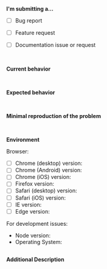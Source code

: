 **I'm submitting a...**
<!-- Check one of the following options with "x" -->
- [ ] Bug report
- [ ] Feature request
- [ ] Documentation issue or request


<br>


**Current behavior**
<!-- Describe how the issue manifests. -->


<br>


**Expected behavior**
<!-- Describe what the desired behavior would be. -->


<br>


**Minimal reproduction of the problem**
<!--
For bug reports please provide the steps to reproduce and if sensible a
minimal demo repository.
If this is a feature request, please describe the scenario in which a user
would use this feature.
-->


<br>


**Environment**
<!-- You can leave these unchecked for feature requests unless necessary -->

Browser: <!-- If your issue is related to the webapp -->
- [ ] Chrome (desktop) version:
- [ ] Chrome (Android) version:
- [ ] Chrome (iOS) version:
- [ ] Firefox version:
- [ ] Safari (desktop) version:
- [ ] Safari (iOS) version:
- [ ] IE version:
- [ ] Edge version:

For development issues:
- Node version:
- Operating System:

##

**Additional Description**
<!-- Only if there is something to be said that isn't covered above -->
